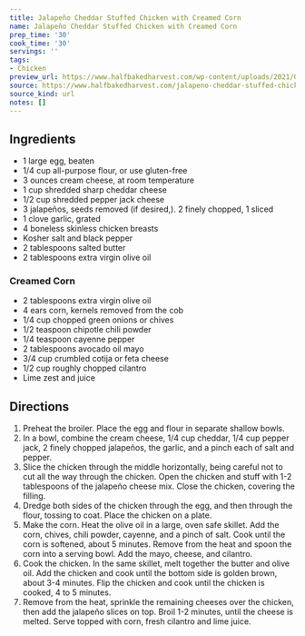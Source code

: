 ```yaml
---
title: Jalapeño Cheddar Stuffed Chicken with Creamed Corn
name: Jalapeño Cheddar Stuffed Chicken with Creamed Corn
prep_time: '30'
cook_time: '30'
servings: ''
tags:
- Chicken
preview_url: https://www.halfbakedharvest.com/wp-content/uploads/2021/08/Jalapen%CC%83o-Cheddar-Stuffed-Chicken-with-Creamed-Corn-8.jpg
source: https://www.halfbakedharvest.com/jalapeno-cheddar-stuffed-chicken/
source_kind: url
notes: []
---
```


## Ingredients
- 1  large egg, beaten
- 1/4 cup all-purpose flour, or use gluten-free
- 3 ounces cream cheese, at room temperature
- 1 cup shredded sharp cheddar cheese
- 1/2 cup shredded pepper jack cheese
- 3  jalapeños, seeds removed (if desired,). 2 finely chopped, 1 sliced
- 1 clove garlic, grated
- 4  boneless skinless chicken breasts
- Kosher salt and black pepper
- 2 tablespoons salted butter
- 2 tablespoons extra virgin olive oil

### Creamed Corn 
- 2 tablespoons extra virgin olive oil
- 4 ears corn, kernels removed from the cob
- 1/4 cup chopped green onions or chives
- 1/2 teaspoon chipotle chili powder
- 1/4 teaspoon cayenne pepper
- 2 tablespoons avocado oil mayo
- 3/4 cup crumbled cotija or feta cheese
- 1/2 cup roughly chopped cilantro
- Lime zest and juice


## Directions
1. Preheat the broiler. Place the egg and flour in separate shallow bowls.
2. In a bowl, combine the cream cheese, 1/4 cup cheddar, 1/4 cup pepper jack, 2 finely chopped jalapeños, the garlic, and a pinch each of salt and pepper.
3. Slice the chicken through the middle horizontally, being careful not to cut all the way through the chicken. Open the chicken and stuff with 1-2 tablespoons of the jalapeño cheese mix. Close the chicken, covering the filling.
4. Dredge both sides of the chicken through the egg, and then through the flour, tossing to coat. Place the chicken on a plate.
5. Make the corn. Heat the olive oil in a large, oven safe skillet. Add the corn, chives, chili powder, cayenne, and a pinch of salt. Cook until the corn is softened, about 5 minutes. Remove from the heat and spoon the corn into a serving bowl. Add the mayo, cheese, and cilantro.
6. Cook the chicken. In the same skillet, melt together the butter and olive oil. Add the chicken and cook until the bottom side is golden brown, about 3-4 minutes. Flip the chicken and cook until the chicken is cooked, 4 to 5 minutes.
7. Remove from the heat, sprinkle the remaining cheeses over the chicken, then add the jalapeño slices on top. Broil 1-2 minutes, until the cheese is melted. Serve topped with corn, fresh cilantro and lime juice.
